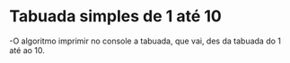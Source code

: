 # Tabuada simples de 1 até 10
-O algoritmo imprimir no console a tabuada, que vai, des da tabuada do 1 até ao 10.